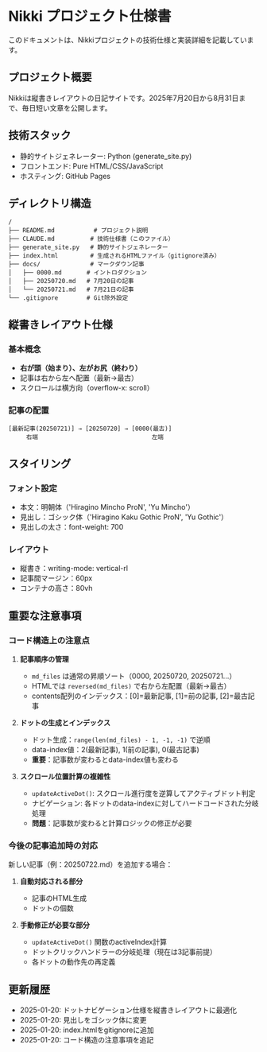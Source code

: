 # Nikki プロジェクト仕様書

このドキュメントは、Nikkiプロジェクトの技術仕様と実装詳細を記載しています。

## プロジェクト概要

Nikkiは縦書きレイアウトの日記サイトです。2025年7月20日から8月31日まで、毎日短い文章を公開します。

## 技術スタック

- 静的サイトジェネレーター: Python (generate_site.py)
- フロントエンド: Pure HTML/CSS/JavaScript
- ホスティング: GitHub Pages

## ディレクトリ構造

```
/
├── README.md           # プロジェクト説明
├── CLAUDE.md          # 技術仕様書（このファイル）
├── generate_site.py   # 静的サイトジェネレーター
├── index.html         # 生成されるHTMLファイル（gitignore済み）
├── docs/              # マークダウン記事
│   ├── 0000.md       # イントロダクション
│   ├── 20250720.md   # 7月20日の記事
│   └── 20250721.md   # 7月21日の記事
└── .gitignore        # Git除外設定
```

## 縦書きレイアウト仕様

### 基本概念
- **右が頭（始まり）、左がお尻（終わり）**
- 記事は右から左へ配置（最新→最古）
- スクロールは横方向（overflow-x: scroll）

### 記事の配置
```
[最新記事(20250721)] → [20250720] → [0000(最古)]
     右端                                左端
```


## スタイリング

### フォント設定
- 本文：明朝体（'Hiragino Mincho ProN', 'Yu Mincho'）
- 見出し：ゴシック体（'Hiragino Kaku Gothic ProN', 'Yu Gothic'）
- 見出しの太さ：font-weight: 700

### レイアウト
- 縦書き：writing-mode: vertical-rl
- 記事間マージン：60px
- コンテナの高さ：80vh

## 重要な注意事項

### コード構造上の注意点

1. **記事順序の管理**
   - `md_files` は通常の昇順ソート（0000, 20250720, 20250721...）
   - HTMLでは `reversed(md_files)` で右から左配置（最新→最古）
   - contents配列のインデックス：[0]=最新記事, [1]=前の記事, [2]=最古記事

2. **ドットの生成とインデックス**
   - ドット生成：`range(len(md_files) - 1, -1, -1)` で逆順
   - data-index値：2(最新記事), 1(前の記事), 0(最古記事)
   - **重要**：記事数が変わるとdata-index値も変わる

3. **スクロール位置計算の複雑性**
   - `updateActiveDot()`: スクロール進行度を逆算してアクティブドット判定
   - ナビゲーション: 各ドットのdata-indexに対してハードコードされた分岐処理
   - **問題**：記事数が変わると計算ロジックの修正が必要

### 今後の記事追加時の対応

新しい記事（例：20250722.md）を追加する場合：

1. **自動対応される部分**
   - 記事のHTML生成
   - ドットの個数

2. **手動修正が必要な部分**
   - `updateActiveDot()` 関数のactiveIndex計算
   - ドットクリックハンドラーの分岐処理（現在は3記事前提）
   - 各ドットの動作先の再定義

## 更新履歴

- 2025-01-20: ドットナビゲーション仕様を縦書きレイアウトに最適化
- 2025-01-20: 見出しをゴシック体に変更
- 2025-01-20: index.htmlをgitignoreに追加
- 2025-01-20: コード構造の注意事項を追記